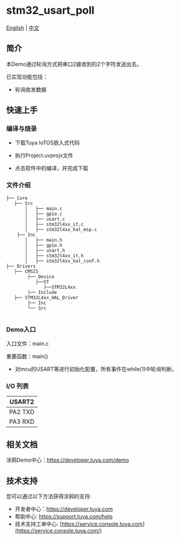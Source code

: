 # stm32_usart_poll

[English](./README.md) | [中文](./README_zh.md)

## 简介 

本Demo通过轮询方式把串口2接收到的2个字符发送出去。

已实现功能包括：

+ 轮询收发数据

  

## 快速上手 

### 编译与烧录
+ 下载Tuya IoTOS嵌入式代码

+ 执行Project.uvprojx文件

+ 点击软件中的编译，并完成下载


### 文件介绍 

```
├── Core
   ├── Src
       │   ├── main.c
       │   ├── gpio.c
       │   ├── usart.c
       │   ├── stm32l4xx_it.c
       │   ├── stm32l4xx_hal_msp.c
    ├── Inc
       │   ├── main.h
       │   ├── gpio.h
       │   ├── usart.h
       │   ├── stm32l4xx_it.h
       │   ├── stm32l4xx_hal_conf.h
├── Drivers
   ├── CMSIS
        ├── Device
           ├──ST
              ├──STM32L4xx
        ├── Include              
   ├── STM32L4xx_HAL_Driver
        ├── Inc
        └── Src
           
```



### Demo入口

入口文件：main.c

重要函数：main()

+ 对mcu的USART等进行初始化配置，所有事件在while(1)中轮询判断。



### I/O 列表 

| USART2  |
| :-----: |
| PA2 TXD |
| PA3 RXD |

## 相关文档

涂鸦Demo中心：https://developer.tuya.com/demo



## 技术支持

您可以通过以下方法获得涂鸦的支持:

- 开发者中心：https://developer.tuya.com
- 帮助中心: https://support.tuya.com/help
- 技术支持工单中心: [https://service.console.tuya.com](https://service.console.tuya.com/) 

